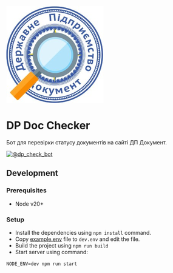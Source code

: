 ![logo](docs/logo.jpg)

# DP Doc Checker

Бот для перевірки статусу документів на сайті ДП Документ.

[![@dp_check_bot](https://img.shields.io/badge/%40dp__check__bot-0088CC?logo=telegram&logoColor=%23fff)](https://t.me/dp_check_bot)

## Development

### Prerequisites

* Node v20+

### Setup

* Install the dependencies using `npm install` command.
* Copy [example.env](example.env) file to `dev.env` and edit the file.
* Build the project using `npm run build`
* Start server using command:

```shell
NODE_ENV=dev npm run start
```
